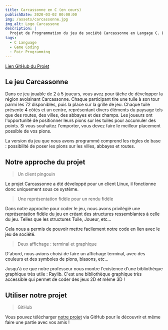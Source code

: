 ```yaml
---
title: Carcassonne en C (en cours)
publishDate: 2020-03-02 00:00:00
img: /assets/carcassonne.jpg
img_alt: Logo Carcassone
description: |
  Projet de Programmation du jeu de société Carcassonne en Langage C. En collaboration avec Assalas ARAB.
tags:
  - C Language
  - Game Coding
  - Pair Programming
---
```


[Lien GitHub du Projet](https://github.com/estremss/Carcassonne)

## Le jeu Carcassonne

Dans ce jeu jouable de 2 à 5 joueurs, vous avez pour tâche de développer la région avoisinant Carcassonne.
Chaque participant tire une tuile à son tour parmi les 72 disponibles, puis la place sur la grille de jeu. Chaque tuile présente 4 côtés et un centre, représentant divers éléments du paysage tels que des routes, des villes, des abbayes et des champs. Les joueurs ont l'opportunité de positionner leurs pions sur les tuiles pour accumuler des points. Si vous souhaitez l'emporter, vous devez faire le meilleur placement possible de vos pions.

La version du jeu que nous avons programmé comprend les règles de base : possibilité de poser les pions sur les villes, abbayes et routes.                  


## Notre approche du projet  

> Un client pingouin       

Le projet Carcassonne a été développé pour un client Linux, il fonctionne donc uniquement sous ce système.        


> Une représentation fidèle pour un rendu fidèle

Dans notre approche pour coder le jeu, nous avons privilégié une représentation fidèle du jeu en créant des structures ressemblantes à celle du jeu. Telles que les structures Tuile, Joueur, etc...

Cela nous a permis de pouvoir mettre facilement notre code en lien avec le jeu de société.


> Deux affichage : terminal et graphique

D'abord, nous avions choisi de faire un affichage terminal, avec des couleurs et des symboles de pions, blasons, etc...

Jusqu'à ce que notre professeur nous montre l'existence d'une bibliothèque graphique très utile : Raylib.
C'est une bibliothèque graphique très accessible qui permet de coder des jeux 2D et même 3D !

## Utiliser notre projet

> GitHub

Vous pouvez télécharger [notre projet](https://github.com/estremss/Carcassonne) via GitHub pour le découvrir et même faire une partie avec vos amis !